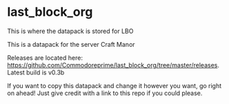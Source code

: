 # last_block_org
This is where the datapack is stored for LBO

This is a datapack for the server Craft Manor

Releases are located here: https://github.com/Commodoreprime/last_block_org/tree/master/releases.
Latest build is v0.3b

If you want to copy this datapack and change it however you want, go right on ahead! Just give credit with a link to this repo if you could please.
